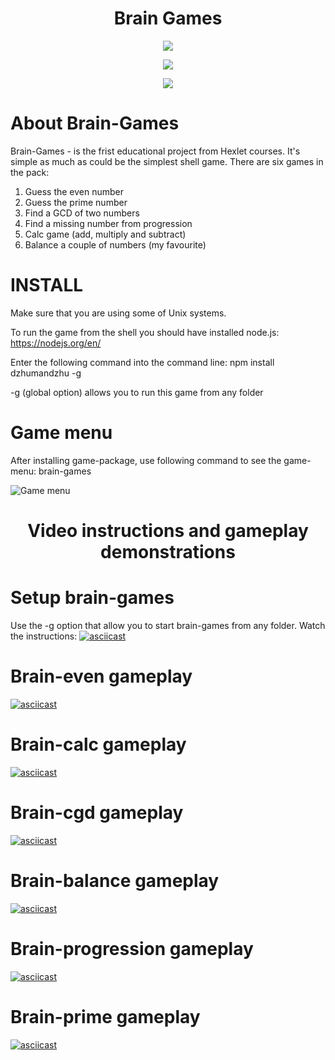 <h1 align="center">Brain Games</h1>

<p align="center"><a href="https://codeclimate.com/github/Frank-Kawp/project-lvl1-s340/maintainability"><img src="https://api.codeclimate.com/v1/badges/56879cd3669d3186baf0/maintainability" ></a></p>

<p align="center"><a href="https://codeclimate.com/github/Frank-Kawp/project-lvl1-s340/test_coverage"><img src="https://api.codeclimate.com/v1/badges/56879cd3669d3186baf0/test_coverage" /></a></p>

<p align="center"><img src="https://travis-ci.com/Frank-Kawp/Brain-Games.svg?branch=master"></p>

# About Brain-Games
Brain-Games - is the frist educational project from Hexlet courses. It's simple as much as could be the simplest shell game.
There are six games in the pack: 
1. Guess the even number
2. Guess the prime number
3. Find a GCD of two numbers
4. Find a missing number from progression
5. Calc game (add, multiply and subtract)
6. Balance a couple of numbers (my favourite)

# INSTALL 
Make sure that you are using some of Unix systems.

To run the game from the shell you should have installed node.js: https://nodejs.org/en/ 

Enter the following command into the command line: npm install dzhumandzhu -g

-g (global option) allows you to run this game from any folder

# Game menu

After installing game-package, use following command to see the game-menu: brain-games

![Game menu](https://downloader.disk.yandex.ru/preview/f97689cd3e97a4b4941358f363088de60e51498e1fdd645c4643d433c29b5db2/5ba2403d/WqcD7yyE9Iy8ph2ehTWHkfPqY7g7Phn7_UMd9VbVPzbmdMGWYaWMNZnFMN_6sy_pn7B2kPstD-vyU-VUGQdPcA%3D%3D?uid=0&filename=123.png&disposition=inline&hash=&limit=0&content_type=image%2Fpng&tknv=v2&size=2048x2048)

<h1 align="center">Video instructions and gameplay demonstrations</h1>

# Setup brain-games
Use the -g option that allow you to start brain-games from any folder. 
Watch the instructions:
[![asciicast](https://asciinema.org/a/9Ss7KDuGL8A2FXa7ZfRwDfK7q.png)](https://asciinema.org/a/9Ss7KDuGL8A2FXa7ZfRwDfK7q?theme=solarized-light)

# Brain-even gameplay
[![asciicast](https://asciinema.org/a/OTtQ2H3P2tWYbxrQqYOhcRsoj.png)](https://asciinema.org/a/OTtQ2H3P2tWYbxrQqYOhcRsoj?theme=solarized-light)

# Brain-calc gameplay
[![asciicast](https://asciinema.org/a/ikPUJPnOoYgJq2nKWeodSl0s8.png)](https://asciinema.org/a/ikPUJPnOoYgJq2nKWeodSl0s8?theme=solarized-light)

# Brain-cgd gameplay 
[![asciicast](https://asciinema.org/a/kDdVpPBISxSZZFM6rbh58EK7m.png)](https://asciinema.org/a/kDdVpPBISxSZZFM6rbh58EK7m?theme=solarized-light)

# Brain-balance gameplay
[![asciicast](https://asciinema.org/a/waJKLDrijxJqduoLaXpRFu0FS.png)](https://asciinema.org/a/waJKLDrijxJqduoLaXpRFu0FS?theme=solarized-light) 

# Brain-progression gameplay
[![asciicast](https://asciinema.org/a/T9sPx0fprAUqGe6UUltnvnRCj.png)](https://asciinema.org/a/T9sPx0fprAUqGe6UUltnvnRCj?theme=solarized-light)

# Brain-prime gameplay
[![asciicast](https://asciinema.org/a/oxSZutU9bUhAZA5NiAzKIWEtJ.png)](https://asciinema.org/a/oxSZutU9bUhAZA5NiAzKIWEtJ?theme=solarized-light)
